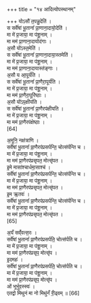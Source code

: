 +++
title = "१४ आदित्योपस्थानम्"

+++
योऽसौ॑ त॒पन्नु॒देति॑ ।  
स सर्वे॑षां भू॒तानां॑ प्रा॒णाना॒दायो॒देति॑ ।  
मा मे॑ प्र॒जाया॒ मा प॑शू॒नाम् ।  
मा मम॑ प्रा॒णाना॒दायोद॑गाः ।  
अ॒सौ यो॑ऽस्त॒मेति॑ ।  
स सर्वे॑षां भू॒तानां॑ प्रा॒णाना॒दाया॒स्तमेति॑ ।  
मा मे॑ प्र॒जाया॒ मा प॑शू॒नाम् ।  
मा मम॑ प्रा॒णाना॒दायास्त॑ङ्गाः ।  
अ॒सौ य आ॒पूर्य॑ति ।  
स सर्वे॑षां भू॒तानां॑ प्रा॒णैरा॒पूर्य॑ति ।  
मा मे॑ प्र॒जाया॒ मा प॑शू॒नाम् ।  
मा मम॑ प्रा॒णैरा॒पूरि॑ष्ठाः ।  
अ॒सौ यो॑ऽप॒क्षीय॑ति ।  
स सर्वे॑षां भू॒तानां॑ प्रा॒णैरप॑क्षीयति ।  
मा मे॑ प्र॒जाया॒ मा प॑शू॒नाम् ।  
मा मम॑ प्रा॒णैरप॑क्षेष्ठाः ।  
[64]




अ॒मूनि॒ नक्ष॑त्राणि ।  
सर्वे॑षां भू॒तानां॑ प्रा॒णैरप॑प्रसर्पन्ति॒ चोत्स॑र्पन्ति च ।  
मा मे॑ प्र॒जाया॒ मा प॑शू॒नाम् ।  
मा मम॑ प्रा॒णैरप॑प्रसृपत॒ मोत्सृ॑पत ।  
इ॒मे मासा॑श्चार्धमा॒साश्च॑ ।  
सर्वे॑षां भू॒तानां॑ प्रा॒णैरप॑प्रसर्पन्ति॒ चोत्स॑र्पन्ति च ।  
मा मे॑ प्र॒जाया॒ मा प॑शू॒नाम् ।  
मा मम॑ प्रा॒णैरप॑प्रसृपत॒ मोत्सृ॑पत ।  
इ॒म ऋ॒तवः॑ ।  
सर्वे॑षां भू॒तानां॑ प्रा॒णैरप॑प्रसर्पन्ति॒ चोत्स॑र्पन्ति च ।  
मा मे॑ प्र॒जाया॒ मा प॑शू॒नाम् ।  
मा मम॑ प्रा॒णैरप॑प्रसृपत॒ मोत्सृ॑पत ।  
[65]




अ॒यँ सव्ँ॑वत्स॒रः ।  
सर्वे॑षां भू॒तानां॑ प्रा॒णैरप॑प्रसर्पति॒ चोत्स॑र्पति च ।  
मा मे॑ प्र॒जाया॒ मा प॑शू॒नाम् ।  
मा मम॑ प्रा॒णैरप॑प्रसृप॒ मोत्सृ॑प ।  
इ॒दमहः॑ ।  
सर्वे॑षां भू॒तानां॑ प्रा॒णैरप॑प्रसर्पति॒ चोत्स॑र्पति च ।  
मा मे॑ प्र॒जाया॒ मा प॑शू॒नाम् ।  
मा मम॑ प्रा॒णैरप॑प्रसृप॒ मोत्सृ॑प ।  
ओं भूर्भुव॒स्स्वः॑ ।  
एतद्वो मिथुनं मा नो मिथु॑नँ री॒ढ्वम् ॥ [66]

